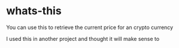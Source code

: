 # whats-this

You can use this to retrieve the current price for an crypto currency

I used this in another project and thought it will make sense 
to
